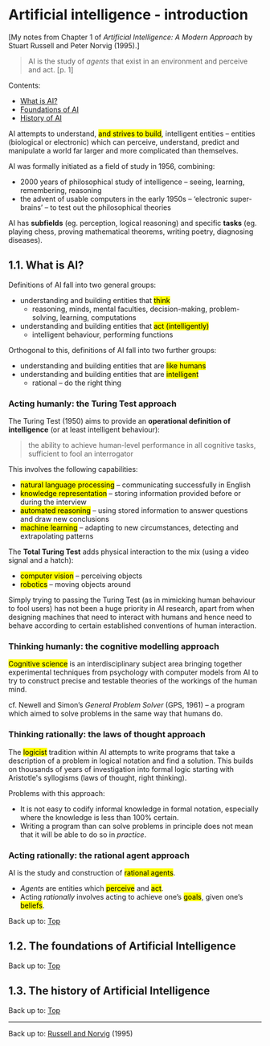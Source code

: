 # Artificial intelligence - introduction

\[My notes from Chapter 1 of *Artificial Intelligence: A Modern Approach* by Stuart Russell and Peter Norvig (1995).\]

> AI is the study of *agents* that exist in an environment and perceive and act. [p. 1]

Contents:
- [What is AI?](#11-what-is-ai)
- [Foundations of AI](#12-the-foundations-of-artificial-intelligence)
- [History of AI](#13-the-history-of-artificial-intelligence)

AI attempts to understand, <mark>and strives to build</mark>, intelligent entities – entities (biological or electronic) which can perceive, understand, predict and manipulate a world far larger and more complicated than themselves.

AI was formally initiated as a field of study in 1956, combining:
- 2000 years of philosophical study of intelligence – seeing, learning, remembering, reasoning
- the advent of usable computers in the early 1950s – ‘electronic super-brains’ – to test out the philosophical theories

AI has **subfields** (eg. perception, logical reasoning) and specific **tasks** (eg. playing chess, proving mathematical theorems, writing poetry, diagnosing diseases).

## 1.1. What is AI?

Definitions of AI fall into two general groups:
- understanding and building entities that <mark>think</mark>
  - reasoning, minds, mental faculties, decision-making, problem-solving, learning, computations
- understanding and building entities that <mark>act (intelligently)</mark>
  - intelligent behaviour, performing functions

Orthogonal to this, definitions of AI fall into two further groups:
- understanding and building entities that are <mark>like humans</mark>
- understanding and building entities that are <mark>intelligent</mark>
  - rational – do the right thing

### Acting humanly: the Turing Test approach

The Turing Test (1950) aims to provide an **operational definition of intelligence** (or at least intelligent behaviour):

> the ability to achieve human-level performance in all cognitive tasks, sufficient to fool an interrogator

This involves the following capabilities:
- <mark>natural language processing</mark> – communicating successfully in English
- <mark>knowledge representation</mark> – storing information provided before or during the interview
- <mark>automated reasoning</mark> – using stored information to answer questions and draw new conclusions
- <mark>machine learning</mark> – adapting to new circumstances, detecting and extrapolating patterns

The **Total Turing Test** adds physical interaction to the mix (using a video signal and a hatch):
- <mark>computer vision</mark> – perceiving objects
- <mark>robotics</mark> – moving objects around

Simply trying to passing the Turing Test (as in mimicking human behaviour to fool users) has not been a huge priority in AI research, apart from when designing machines that need to interact with humans and hence need to behave according to certain established conventions of human interaction.

### Thinking humanly: the cognitive modelling approach

<mark>Cognitive science</mark> is an interdisciplinary subject area bringing together experimental techniques from psychology with computer models from AI to try to construct precise and testable theories of the workings of the human mind.

cf. Newell and Simon’s *General Problem Solver* (GPS, 1961) – a program which aimed to solve problems in the same way that humans do.

### Thinking rationally: the laws of thought approach

The <mark>logicist</mark> tradition within AI attempts to write programs that take a description of a problem in logical notation and find a solution. This builds on thousands of years of investigation into formal logic starting with Aristotle's syllogisms (laws of thought, right thinking).

Problems with this approach:
- It is not easy to codify informal knowledge in formal notation, especially where the knowledge is less than 100% certain.
- Writing a program than can solve problems in principle does not mean that it will be able to do so in *practice*.

### Acting rationally: the rational agent approach

AI is the study and construction of <mark>rational agents</mark>.
- *Agents* are entities which <mark>perceive</mark> and <mark>act</mark>.
- Acting *rationally* involves acting to achieve one’s <mark>goals</mark>, given one’s <mark>beliefs</mark>.



Back up to: [Top](#)

## 1.2. The foundations of Artificial Intelligence


Back up to: [Top](#)

## 1.3. The history of Artificial Intelligence

Back up to: [Top](#)



----

Back up to: [Russell and Norvig](index.md) (1995)

